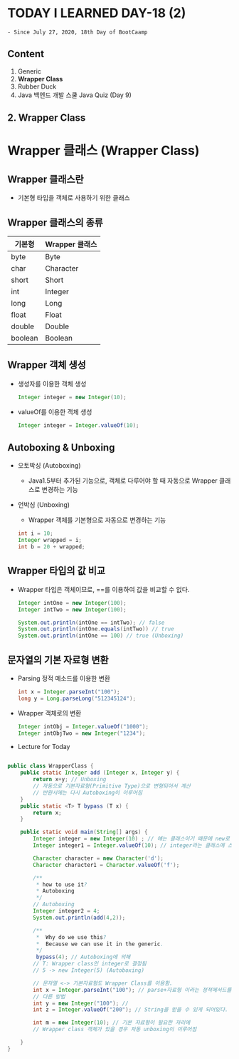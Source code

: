 # TODAY I LEARNED DAY-18 (2)
  `- Since July 27, 2020, 18th Day of BootCaamp`
  
## Content
  1. Generic
  2. **Wrapper Class**
  3. Rubber Duck
  4. Java 백엔드 개발 스쿨 Java Quiz (Day 9)  
  
## 2. Wrapper Class

# Wrapper 클래스 (Wrapper Class)

## Wrapper 클래스란

- 기본형 타입을 객체로 사용하기 위한 클래스

## Wrapper 클래스의 종류

  | 기본형 | Wrapper 클래스 |
  |-------|----------------|
  | byte | Byte |
  | char | Character |
  | short | Short |
  | int | Integer |
  | long | Long |
  | float | Float |
  | double | Double |
  | boolean | Boolean |

## Wrapper 객체 생성

- 생성자를 이용한 객체 생성

  ```java
  Integer integer = new Integer(10);
  ```

- valueOf를 이용한 객체 생성

  ```java
  Integer integer = Integer.valueOf(10);
  ```

## Autoboxing & Unboxing

- 오토박싱 (Autoboxing)
  - Java1.5부터 추가된 기능으로, 객체로 다루어야 할 때 자동으로 Wrapper 클래스로 변경하는 기능
- 언박싱 (Unboxing)
  - Wrapper 객체를 기본형으로 자동으로 변경하는 기능

  ```java
  int i = 10;
  Integer wrapped = i;
  int b = 20 + wrapped;
  ```

## Wrapper 타입의 값 비교

- Wrapper 타입은 객체이므로, ==를 이용하여 값을 비교할 수 없다.

  ```java
  Integer intOne = new Integer(100);
  Integer intTwo = new Integer(100);

  System.out.println(intOne == intTwo); // false
  System.out.println(intOne.equals(intTwo)) // true
  System.out.println(intOne == 100) // true (Unboxing)
  ```

## 문자열의 기본 자료형 변환

- Parsing 정적 메소드를 이용한 변환

  ```java
  int x = Integer.parseInt("100");
  long y = Long.parseLong("512345124");
  ```

- Wrapper 객체로의 변환

  ```java
  Integer intObj = Integer.valueOf("1000");
  Integer intObjTwo = new Integer("1234");
  ```
  
  
- Lecture for Today
```java

public class WrapperClass {
    public static Integer add (Integer x, Integer y) {
        return x+y; // Unboxing
        // 자동으로 기본자료형(Primitive Type)으로 변형되어서 계산
        // 반환시에는 다시 Autoboxing이 이루어짐
    }
    public static <T> T bypass (T x) {
        return x;
    }

    public static void main(String[] args) {
        Integer integer = new Integer(10) ; // 얘는 클래스이기 때문에 new로 생성가능
        Integer integer1 = Integer.valueOf(10); // integer라는 클래스에 스태틱 메서드가 들어가 있는것

        Character character = new Character('d');
        Character character1 = Character.valueOf('f');

        /**
         * how to use it?
         * Autoboxing
         */
        // Autoboxing
        Integer integer2 = 4;
        System.out.println(add(4,2));

        /**
         *  Why do we use this?
         *  Because we can use it in the generic.
         */
         bypass(4); // Autoboxing에 의해
        // T: Wrapper class인 integer로 결정됨
        // 5 -> new Integer(5) (Autoboxing)

        // 문자열 <-> 기본자료형도 Wrapper Class를 이용함.
        int x = Integer.parseInt("100"); // parse+자료형 이라는 정적메서드를 이용하면 문자열에서 primitive로 받을 수 있으며 유용하다.
        // 다른 방법
        int y = new Integer("100"); //
        int z = Integer.valueOf("200"); // String을 받을 수 있게 되어있다.

        int m = new Integer(10); // 기본 자료형이 필요한 자리에
        // Wrapper class 객체가 있을 경우 자동 unboxing이 이루어짐

    }
}
```  